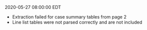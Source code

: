 2020-05-27 08:00:00 EDT


- Extraction failed for case summary tables from page 2
- Line list tables were not parsed correctly and are not included
